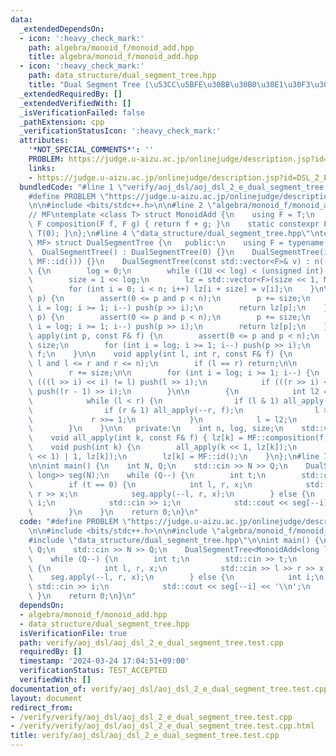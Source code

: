 ```yaml
---
data:
  _extendedDependsOn:
  - icon: ':heavy_check_mark:'
    path: algebra/monoid_f/monoid_add.hpp
    title: algebra/monoid_f/monoid_add.hpp
  - icon: ':heavy_check_mark:'
    path: data_structure/dual_segment_tree.hpp
    title: "Dual Segment Tree (\u53CC\u5BFE\u30BB\u30B0\u30E1\u30F3\u30C8\u6728)"
  _extendedRequiredBy: []
  _extendedVerifiedWith: []
  _isVerificationFailed: false
  _pathExtension: cpp
  _verificationStatusIcon: ':heavy_check_mark:'
  attributes:
    '*NOT_SPECIAL_COMMENTS*': ''
    PROBLEM: https://judge.u-aizu.ac.jp/onlinejudge/description.jsp?id=DSL_2_E
    links:
    - https://judge.u-aizu.ac.jp/onlinejudge/description.jsp?id=DSL_2_E
  bundledCode: "#line 1 \"verify/aoj_dsl/aoj_dsl_2_e_dual_segment_tree.test.cpp\"\n\
    #define PROBLEM \"https://judge.u-aizu.ac.jp/onlinejudge/description.jsp?id=DSL_2_E\"\
    \n\n#include <bits/stdc++.h>\n\n#line 2 \"algebra/monoid_f/monoid_add.hpp\"\n\
    // MF\ntemplate <class T> struct MonoidAdd {\n    using F = T;\n    static constexpr\
    \ F composition(F f, F g) { return f + g; }\n    static constexpr F id() { return\
    \ T(0); }\n};\n#line 4 \"data_structure/dual_segment_tree.hpp\"\ntemplate <class\
    \ MF> struct DualSegmentTree {\n   public:\n    using F = typename MF::F;\n  \
    \  DualSegmentTree() : DualSegmentTree(0) {}\n    DualSegmentTree(int n) : DualSegmentTree(std::vector<F>(n,\
    \ MF::id())) {}\n    DualSegmentTree(const std::vector<F>& v) : n((int)(v.size()))\
    \ {\n        log = 0;\n        while ((1U << log) < (unsigned int)(n)) log++;\n\
    \        size = 1 << log;\n        lz = std::vector<F>(size << 1, MF::id());\n\
    \        for (int i = 0; i < n; i++) lz[i + size] = v[i];\n    }\n\n    F operator[](int\
    \ p) {\n        assert(0 <= p and p < n);\n        p += size;\n        for (int\
    \ i = log; i >= 1; i--) push(p >> i);\n        return lz[p];\n    }\n\n    F get(int\
    \ p) {\n        assert(0 <= p and p < n);\n        p += size;\n        for (int\
    \ i = log; i >= 1; i--) push(p >> i);\n        return lz[p];\n    }\n\n    void\
    \ apply(int p, const F& f) {\n        assert(0 <= p and p < n);\n        p +=\
    \ size;\n        for (int i = log; i >= 1; i--) push(p >> i);\n        lz[p] =\
    \ f;\n    }\n\n    void apply(int l, int r, const F& f) {\n        assert(0 <=\
    \ l and l <= r and r <= n);\n        if (l == r) return;\n\n        l += size;\n\
    \        r += size;\n\n        for (int i = log; i >= 1; i--) {\n            if\
    \ (((l >> i) << i) != l) push(l >> i);\n            if (((r >> i) << i) != r)\
    \ push((r - 1) >> i);\n        }\n\n        {\n            int l2 = l, r2 = r;\n\
    \            while (l < r) {\n                if (l & 1) all_apply(l++, f);\n\
    \                if (r & 1) all_apply(--r, f);\n                l >>= 1;\n   \
    \             r >>= 1;\n            }\n            l = l2;\n            r = r2;\n\
    \        }\n    }\n\n   private:\n    int n, log, size;\n    std::vector<F> lz;\n\
    \    void all_apply(int k, const F& f) { lz[k] = MF::composition(f, lz[k]); }\n\
    \    void push(int k) {\n        all_apply(k << 1, lz[k]);\n        all_apply((k\
    \ << 1) | 1, lz[k]);\n        lz[k] = MF::id();\n    }\n};\n#line 7 \"verify/aoj_dsl/aoj_dsl_2_e_dual_segment_tree.test.cpp\"\
    \n\nint main() {\n    int N, Q;\n    std::cin >> N >> Q;\n    DualSegmentTree<MonoidAdd<long\
    \ long>> seg(N);\n    while (Q--) {\n        int t;\n        std::cin >> t;\n\
    \        if (t == 0) {\n            int l, r, x;\n            std::cin >> l >>\
    \ r >> x;\n            seg.apply(--l, r, x);\n        } else {\n            int\
    \ i;\n            std::cin >> i;\n            std::cout << seg[--i] << '\\n';\n\
    \        }\n    }\n    return 0;\n}\n"
  code: "#define PROBLEM \"https://judge.u-aizu.ac.jp/onlinejudge/description.jsp?id=DSL_2_E\"\
    \n\n#include <bits/stdc++.h>\n\n#include \"algebra/monoid_f/monoid_add.hpp\"\n\
    #include \"data_structure/dual_segment_tree.hpp\"\n\nint main() {\n    int N,\
    \ Q;\n    std::cin >> N >> Q;\n    DualSegmentTree<MonoidAdd<long long>> seg(N);\n\
    \    while (Q--) {\n        int t;\n        std::cin >> t;\n        if (t == 0)\
    \ {\n            int l, r, x;\n            std::cin >> l >> r >> x;\n        \
    \    seg.apply(--l, r, x);\n        } else {\n            int i;\n           \
    \ std::cin >> i;\n            std::cout << seg[--i] << '\\n';\n        }\n   \
    \ }\n    return 0;\n}\n"
  dependsOn:
  - algebra/monoid_f/monoid_add.hpp
  - data_structure/dual_segment_tree.hpp
  isVerificationFile: true
  path: verify/aoj_dsl/aoj_dsl_2_e_dual_segment_tree.test.cpp
  requiredBy: []
  timestamp: '2024-03-24 17:04:51+09:00'
  verificationStatus: TEST_ACCEPTED
  verifiedWith: []
documentation_of: verify/aoj_dsl/aoj_dsl_2_e_dual_segment_tree.test.cpp
layout: document
redirect_from:
- /verify/verify/aoj_dsl/aoj_dsl_2_e_dual_segment_tree.test.cpp
- /verify/verify/aoj_dsl/aoj_dsl_2_e_dual_segment_tree.test.cpp.html
title: verify/aoj_dsl/aoj_dsl_2_e_dual_segment_tree.test.cpp
---
```

